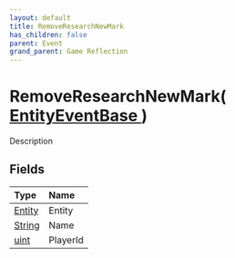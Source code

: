 ```yaml
---
layout: default
title: RemoveResearchNewMark
has_children: false
parent: Event
grand_parent: Game Reflection
---
```

# RemoveResearchNewMark( [ EntityEventBase ](/riftbreaker-wiki/docs/game-reflection/events/entity_event_base/) )
Description 

## Fields

| Type | Name |
|:----------|:--------------|
| [Entity](/riftbreaker-wiki/docs/game-reflection/classes/entity/) | Entity |
| [String](/riftbreaker-wiki/docs/game-reflection/components/string/) | Name |
| [uint](/riftbreaker-wiki/docs/game-reflection/components/uint/) | PlayerId |

